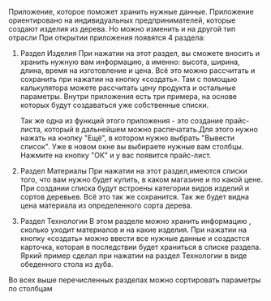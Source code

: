 Приложение, которое поможет хранить нужные данные.
Приложение ориентировано на индивидуальных предпринимателей, которые создают изделия из дерева. Но можно изменить и на другой тип отрасли
При открытии приложения появятся 4 раздела:

1. Раздел Изделия
При нажатии на этот раздел, вы сможете вносить и хранить нужную вам информацию, а именно: высота, ширина, длина, время на изготовление и цена. Всё это можно рассчитать и сохранить при нажатии на кнопку «создать». Там с помощью калькулятора можете рассчитать цену продукта и остальные параметры. Внутри приложения есть три примера, на основе которых будут создаваться уже собственные списки.

   Так же одна из функций этого приложения - это создание прайс-листа, который в дальнейшем можно распечатать.Для этого нужно нажать на кнопку "Ещё", в котором нужно выбрать          "Вывести список". Уже в новом окне вы выбираете нужные вам столбцы. Нажмите на кнопку "ОК" и у вас появится прайс-лист.

2. Раздел Материалы
При нажатии на этот раздел,имеются списки того, что вам нужно будет купить, в каком магазине и по какой цене. При создании списка будут встроены категории видов изделий и сортов деревьев. Всё это так же сохранится. Так же будет видна цена материала из определенного сорта дерева.

3. Раздел Технологии
В этом разделе можно хранить информацию , сколько уходит материалов и на какие изделия. При нажатии на кнопку «создать» можно ввести все нужные данные и создастся карточка, которая в последствии будет храниться в списке раздела. Яркий пример сделал при нажатии на раздел Технологии в виде обеденного стола из дуба.

Во всех выше перечисленных разделах можно сортировать параметры по столбцам
